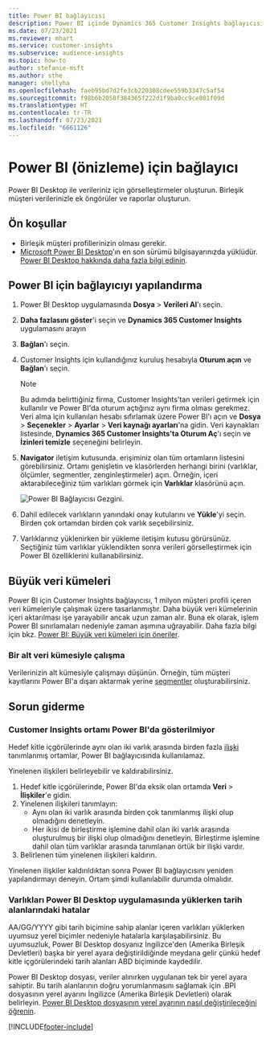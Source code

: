 ```yaml
---
title: Power BI bağlayıcısı
description: Power BI içinde Dynamics 365 Customer Insights bağlayıcısının nasıl kullanıldığını öğrenin.
ms.date: 07/23/2021
ms.reviewer: mhart
ms.service: customer-insights
ms.subservice: audience-insights
ms.topic: how-to
author: stefanie-msft
ms.author: sthe
manager: shellyha
ms.openlocfilehash: faeb95bd7d2fe3cb220308cdee559b3347c5af54
ms.sourcegitcommit: f98b6b2058f384365f222d1f9ba0cc9ce801f09d
ms.translationtype: HT
ms.contentlocale: tr-TR
ms.lasthandoff: 07/23/2021
ms.locfileid: "6661126"
---
```

# <a name="connector-for-power-bi-preview"></a>Power BI (önizleme) için bağlayıcı

Power BI Desktop ile verileriniz için görselleştirmeler oluşturun. Birleşik müşteri verilerinizle ek öngörüler ve raporlar oluşturun.

## <a name="prerequisites"></a>Ön koşullar

- Birleşik müşteri profillerinizin olması gerekir.
- [Microsoft Power BI Desktop](https://powerbi.microsoft.com/desktop/)'ın en son sürümü bilgisayarınızda yüklüdür. [Power BI Desktop hakkında daha fazla bilgi edinin](/power-bi/desktop-what-is-desktop).

## <a name="configure-the-connector-for-power-bi"></a>Power BI için bağlayıcıyı yapılandırma

1. Power BI Desktop uygulamasında **Dosya** > **Verileri Al**'ı seçin.

1. **Daha fazlasını göster**'i seçin ve **Dynamics 365 Customer Insights** uygulamasını arayın

1. **Bağlan**'ı seçin.

1. Customer Insights için kullandığınız kuruluş hesabıyla **Oturum açın** ve **Bağlan**'ı seçin.
   > [!NOTE]
   > Bu adımda belirttiğiniz firma, Customer Insights'tan verileri getirmek için kullanılır ve Power BI'da oturum açtığınız aynı firma olması gerekmez. Veri alma için kullanılan hesabı sıfırlamak üzere Power BI'ı açın ve **Dosya** > **Seçenekler** > **Ayarlar** > **Veri kaynağı ayarları**'na gidin. Veri kaynakları listesinde, **Dynamics 365 Customer Insights'ta Oturum Aç**'ı seçin ve **İzinleri temizle** seçeneğini belirleyin.  

1. **Navigator** iletişim kutusunda. erişiminiz olan tüm ortamların listesini görebilirsiniz. Ortamı genişletin ve klasörlerden herhangi birini (varlıklar, ölçümler, segmentler, zenginleştirmeler) açın. Örneğin, içeri aktarabileceğiniz tüm varlıkları görmek için **Varlıklar** klasörünü açın.

   ![Power BI Bağlayıcısı Gezgini.](media/power-bi-navigator.png "Power BI Bağlayıcısı Gezgini")

1. Dahil edilecek varlıkların yanındaki onay kutularını ve **Yükle**'yi seçin. Birden çok ortamdan birden çok varlık seçebilirsiniz.

1. Varlıklarınız yüklenirken bir yükleme iletişim kutusu görürsünüz. Seçtiğiniz tüm varlıklar yüklendikten sonra verileri görselleştirmek için Power BI özelliklerini kullanabilirsiniz.

## <a name="large-data-sets"></a>Büyük veri kümeleri

Power BI için Customer Insights bağlayıcısı, 1 milyon müşteri profili içeren veri kümeleriyle çalışmak üzere tasarlanmıştır. Daha büyük veri kümelerinin içeri aktarılması işe yarayabilir ancak uzun zaman alır. Buna ek olarak, işlem Power BI sınırlamaları nedeniyle zaman aşımına uğrayabilir. Daha fazla bilgi için bkz. [Power BI: Büyük veri kümeleri için öneriler](/power-bi/admin/service-premium-what-is#large-datasets). 

### <a name="work-with-a-subset-of-data"></a>Bir alt veri kümesiyle çalışma

Verilerinizin alt kümesiyle çalışmayı düşünün. Örneğin, tüm müşteri kayıtlarını Power BI'a dışarı aktarmak yerine [segmentler](segments.md) oluşturabilirsiniz.

## <a name="troubleshooting"></a>Sorun giderme

### <a name="customer-insights-environment-doesnt-show-in-power-bi"></a>Customer Insights ortamı Power BI'da gösterilmiyor

Hedef kitle içgörülerinde aynı olan iki varlık arasında birden fazla [ilişki](relationships.md) tanımlanmış ortamlar, Power BI bağlayıcısında kullanılamaz.

Yinelenen ilişkileri belirleyebilir ve kaldırabilirsiniz.

1. Hedef kitle içgörülerinde, Power BI'da eksik olan ortamda **Veri** > **İlişkiler**'e gidin.
2. Yinelenen ilişkileri tanımlayın:
   - Aynı olan iki varlık arasında birden çok tanımlanmış ilişki olup olmadığını denetleyin.
   - Her ikisi de birleştirme işlemine dahil olan iki varlık arasında oluşturulmuş bir ilişki olup olmadığını denetleyin. Birleştirme işlemine dahil olan tüm varlıklar arasında tanımlanan örtük bir ilişki vardır.
3. Belirlenen tüm yinelenen ilişkileri kaldırın.

Yinelenen ilişkiler kaldırıldıktan sonra Power BI bağlayıcısını yeniden yapılandırmayı deneyin. Ortam şimdi kullanılabilir durumda olmalıdır.

### <a name="errors-on-date-fields-when-loading-entities-in-power-bi-desktop"></a>Varlıkları Power BI Desktop uygulamasında yüklerken tarih alanlarındaki hatalar

AA/GG/YYYY gibi tarih biçimine sahip alanlar içeren varlıkları yüklerken uyumsuz yerel biçimler nedeniyle hatalarla karşılaşabilirsiniz. Bu uyumsuzluk, Power BI Desktop dosyanız İngilizce'den (Amerika Birleşik Devletleri) başka bir yerel ayara değiştirildiğinde meydana gelir çünkü hedef kitle içgörülerindeki tarih alanları ABD biçiminde kaydedilir.

Power BI Desktop dosyası, veriler alınırken uygulanan tek bir yerel ayara sahiptir. Bu tarih alanlarının doğru yorumlanmasını sağlamak için .BPI dosyasının yerel ayarını İngilizce (Amerika Birleşik Devletleri) olarak belirleyin. [Power BI Desktop dosyasının yerel ayarının nasıl değiştirileceğini öğrenin](/power-bi/fundamentals/supported-languages-countries-regions.md#choose-the-locale-for-importing-data-into-power-bi-desktop).

[!INCLUDE[footer-include](../includes/footer-banner.md)]
